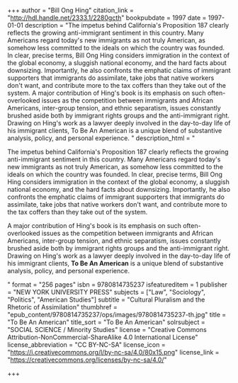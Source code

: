 +++
author = "Bill Ong Hing"
citation_link = "http://hdl.handle.net/2333.1/2280gcth"
bookpubdate = 1997
date = 1997-01-01
description = "The impetus behind California's Proposition 187 clearly reflects the growing anti-immigrant sentiment in this country. Many Americans regard today's new immigrants as not truly American, as somehow less committed to the ideals on which the country was founded. In clear, precise terms, Bill Ong Hing considers immigration in the context of the global economy, a sluggish national economy, and the hard facts about downsizing. Importantly, he also confronts the emphatic claims of immigrant supporters that immigrants do assimilate, take jobs that native workers don't want, and contribute more to the tax coffers than they take out of the system. A major contribution of Hing's book is its emphasis on such often-overlooked issues as the competition between immigrants and African Americans, inter-group tension, and ethnic separatism, issues constantly brushed aside both by immigrant rights groups and the anti-immigrant right. Drawing on Hing's work as a lawyer deeply involved in the day-to-day life of his immigrant clients, To Be An American is a unique blend of substantive analysis, policy, and personal experience. "
description_html = "<p>The impetus behind California's Proposition 187 clearly reflects the growing anti-immigrant sentiment in this country. Many Americans regard today's new immigrants as not truly American, as somehow less committed to the ideals on which the country was founded. In clear, precise terms, Bill Ong Hing considers immigration in the context of the global economy, a sluggish national economy, and the hard facts about downsizing. Importantly, he also confronts the emphatic claims of immigrant supporters that immigrants do assimilate, take jobs that native workers don't want, and contribute more to the tax coffers than they take out of the system.</p> <p>A major contribution of Hing's book is its emphasis on such often-overlooked issues as the competition between immigrants and African Americans, inter-group tension, and ethnic separatism, issues constantly brushed aside both by immigrant rights groups and the anti-immigrant right. Drawing on Hing's work as a lawyer deeply involved in the day-to-day life of his immigrant clients, <B>To Be An American</B> is a unique blend of substantive analysis, policy, and personal experience. </p>"
format = "256 pages"
isbn = 9780814735237
isfeatureditem = 1
publisher = "NEW YORK UNIVERSITY PRESS"
subjects = ["Law", "Sociology", "Politics", "American Studies"]
subtitle = "Cultural Pluralism and the Rhetoric of Assimilation"
thumbhref = "epub_content/9780814735237/ops/images/9780814735237-th.jpg"
title = "To Be An American"
title_sort = "To Be An American"
solrsubject = "SOCIAL SCIENCE / Minority Studies"
license = "Creative Commons Attribution-NonCommercial-ShareAlike 4.0 International License"
license_abbreviation = "CC BY-NC-SA"
license_icon = "https://i.creativecommons.org/l/by-nc-sa/4.0/80x15.png"
license_link = "https://creativecommons.org/licenses/by-nc-sa/4.0/"

+++
